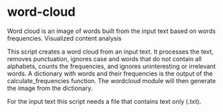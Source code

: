 # word-cloud
Word cloud is an image of words built from the input text based on words frequencies. Visualized content analysis

This script creates a word cloud from an input text. 
It processes the text, removes punctuation, ignores case and words that do not contain all alphabets, counts the frequencies, and ignores uninteresting or irrelevant words.
A dictionary with words and their frequencies is the output of the calculate_frequencies function. 
The wordcloud module will then generate the image from the dictionary.

For the input text this script needs a file that contains text only (.txt).
